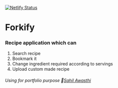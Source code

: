[![Netlify Status](https://api.netlify.com/api/v1/badges/571488fc-f366-4107-b61a-a98217f4e943/deploy-status)](https://forkify-sahil.netlify.app/)

# Forkify

### Recipe application which can

1. Search recipe
2. Bookmark it
3. Change ingredient required according to servings
4. Upload custom made recipe

###### Using for portfolio purpose :link:[Sahil Awasthi](https://linktr.ee/sahilawasthi)
